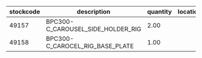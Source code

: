 |stockcode|description|quantity|location|
|---------|-----------|--------|--------|
|49157|BPC300-C_CAROUSEL_SIDE_HOLDER_RIG|2.00||
|49158|BPC300-C_CAROCEL_RIG_BASE_PLATE|1.00||
